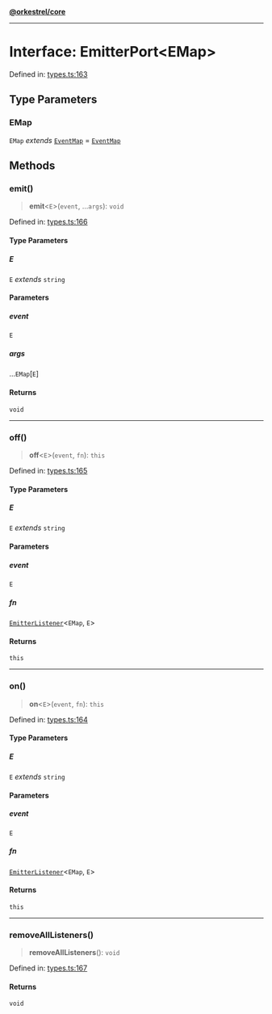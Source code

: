 [**@orkestrel/core**](../index.md)

***

# Interface: EmitterPort\<EMap\>

Defined in: [types.ts:163](https://github.com/orkestrel/core/blob/cbe5b2d7b027ca6f0f1301ef32750afb69b4764b/src/types.ts#L163)

## Type Parameters

### EMap

`EMap` *extends* [`EventMap`](../type-aliases/EventMap.md) = [`EventMap`](../type-aliases/EventMap.md)

## Methods

### emit()

> **emit**\<`E`\>(`event`, ...`args`): `void`

Defined in: [types.ts:166](https://github.com/orkestrel/core/blob/cbe5b2d7b027ca6f0f1301ef32750afb69b4764b/src/types.ts#L166)

#### Type Parameters

##### E

`E` *extends* `string`

#### Parameters

##### event

`E`

##### args

...`EMap`\[`E`\]

#### Returns

`void`

***

### off()

> **off**\<`E`\>(`event`, `fn`): `this`

Defined in: [types.ts:165](https://github.com/orkestrel/core/blob/cbe5b2d7b027ca6f0f1301ef32750afb69b4764b/src/types.ts#L165)

#### Type Parameters

##### E

`E` *extends* `string`

#### Parameters

##### event

`E`

##### fn

[`EmitterListener`](../type-aliases/EmitterListener.md)\<`EMap`, `E`\>

#### Returns

`this`

***

### on()

> **on**\<`E`\>(`event`, `fn`): `this`

Defined in: [types.ts:164](https://github.com/orkestrel/core/blob/cbe5b2d7b027ca6f0f1301ef32750afb69b4764b/src/types.ts#L164)

#### Type Parameters

##### E

`E` *extends* `string`

#### Parameters

##### event

`E`

##### fn

[`EmitterListener`](../type-aliases/EmitterListener.md)\<`EMap`, `E`\>

#### Returns

`this`

***

### removeAllListeners()

> **removeAllListeners**(): `void`

Defined in: [types.ts:167](https://github.com/orkestrel/core/blob/cbe5b2d7b027ca6f0f1301ef32750afb69b4764b/src/types.ts#L167)

#### Returns

`void`
